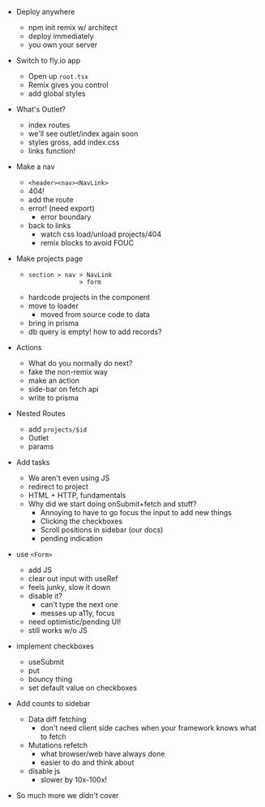 - Deploy anywhere

  - npm init remix w/ architect
  - deploy immediately
  - you own your server

- Switch to fly.io app

  - Open up `root.tsx`
  - Remix gives you control
  - add global styles

- What's Outlet?

  - index routes
  - we'll see outlet/index again soon
  - styles gross, add index.css
  - links function!

- Make a nav

  - `<header><nav><NavLink>`
  - 404!
  - add the route
  - error! (need export)
    - error boundary
  - back to links
    - watch css load/unload projects/404
    - remix blocks to avoid FOUC

- Make projects page

  - ```
    section > nav > NavLink
                  > form
    ```
  - hardcode projects in the component
  - move to loader
    - moved from source code to data
  - bring in prisma
  - db query is empty! how to add records?

- Actions

  - What do you normally do next?
  - fake the non-remix way
  - make an action
  - side-bar on fetch api
  - write to prisma

- Nested Routes

  - add `projects/$id`
  - Outlet
  - params

- Add tasks

  - We aren't even using JS
  - redirect to project
  - HTML + HTTP, fundamentals
  - Why did we start doing onSubmit+fetch and stuff?
    - Annoying to have to go focus the input to add new things
    - Clicking the checkboxes
    - Scroll positions in sidebar (our docs)
    - pending indication

- use `<Form>`

  - add JS
  - clear out input with useRef
  - feels junky, slow it down
  - disable it?
    - can't type the next one
    - messes up a11y, focus
  - need optimistic/pending UI!
  - still works w/o JS

- implement checkboxes

  - useSubmit
  - put
  - bouncy thing
  - set default value on checkboxes

- Add counts to sidebar

  - Data diff fetching
    - don't need client side caches when your framework knows what to fetch
  - Mutations refetch
    - what browser/web have always done
    - easier to do and think about
  - disable js
    - slower by 10x-100x!

- So much more we didn't cover
